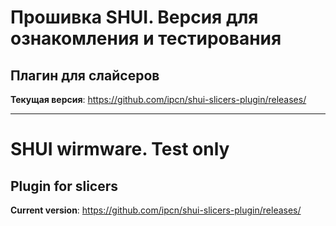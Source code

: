 # Прошивка SHUI. Версия для ознакомления и тестирования

## Плагин для слайсеров
**Текущая версия**: https://github.com/ipcn/shui-slicers-plugin/releases/

---
# SHUI wirmware. Test only

## Plugin for slicers
**Current version**: https://github.com/ipcn/shui-slicers-plugin/releases/
